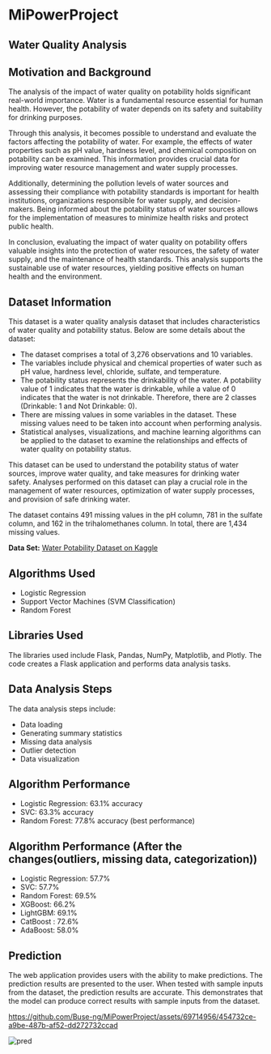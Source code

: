 # MiPowerProject

## Water Quality Analysis

## Motivation and Background
The analysis of the impact of water quality on potability holds significant real-world importance. Water is a fundamental resource essential for human health. However, the potability of water depends on its safety and suitability for drinking purposes.

Through this analysis, it becomes possible to understand and evaluate the factors affecting the potability of water. For example, the effects of water properties such as pH value, hardness level, and chemical composition on potability can be examined. This information provides crucial data for improving water resource management and water supply processes.

Additionally, determining the pollution levels of water sources and assessing their compliance with potability standards is important for health institutions, organizations responsible for water supply, and decision-makers. Being informed about the potability status of water sources allows for the implementation of measures to minimize health risks and protect public health.

In conclusion, evaluating the impact of water quality on potability offers valuable insights into the protection of water resources, the safety of water supply, and the maintenance of health standards. This analysis supports the sustainable use of water resources, yielding positive effects on human health and the environment.

## Dataset Information
This dataset is a water quality analysis dataset that includes characteristics of water quality and potability status. Below are some details about the dataset:

- The dataset comprises a total of 3,276 observations and 10 variables.
- The variables include physical and chemical properties of water such as pH value, hardness level, chloride, sulfate, and temperature.
- The potability status represents the drinkability of the water. A potability value of 1 indicates that the water is drinkable, while a value of 0 indicates that the water is not drinkable. Therefore, there are 2 classes (Drinkable: 1 and Not Drinkable: 0).
- There are missing values in some variables in the dataset. These missing values need to be taken into account when performing analysis.
- Statistical analyses, visualizations, and machine learning algorithms can be applied to the dataset to examine the relationships and effects of water quality on potability status.

This dataset can be used to understand the potability status of water sources, improve water quality, and take measures for drinking water safety. Analyses performed on this dataset can play a crucial role in the management of water resources, optimization of water supply processes, and provision of safe drinking water.

The dataset contains 491 missing values in the pH column, 781 in the sulfate column, and 162 in the trihalomethanes column. In total, there are 1,434 missing values.

**Data Set:** [Water Potability Dataset on Kaggle](https://www.kaggle.com/datasets/adityakadiwal/water-potability)

## Algorithms Used
- Logistic Regression
- Support Vector Machines (SVM Classification)
- Random Forest

## Libraries Used
The libraries used include Flask, Pandas, NumPy, Matplotlib, and Plotly. The code creates a Flask application and performs data analysis tasks.

## Data Analysis Steps
The data analysis steps include:
- Data loading
- Generating summary statistics
- Missing data analysis
- Outlier detection
- Data visualization

## Algorithm Performance
- Logistic Regression: 63.1% accuracy
- SVC: 63.3% accuracy
- Random Forest: 77.8% accuracy (best performance)

## Algorithm Performance (After the changes(outliers, missing data, categorization))
- Logistic Regression: 57.7% 
- SVC: 57.7% 
- Random Forest: 69.5% 
- XGBoost: 66.2%
- LightGBM: 69.1%
- CatBoost : 72.6%
- AdaBoost: 58.0%

## Prediction
The web application provides users with the ability to make predictions. The prediction results are presented to the user. When tested with sample inputs from the dataset, the prediction results are accurate. This demonstrates that the model can produce correct results with sample inputs from the dataset.

https://github.com/Buse-ng/MiPowerProject/assets/69714956/454732ce-a9be-487b-af52-dd272732ccad

![pred](https://github.com/Buse-ng/MiPowerProject/assets/69714956/853c5d5e-a938-4f6b-929f-fe1fcdddf47f)
